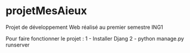 # projetMesAieux
Projet de développement Web réalisé au premier semestre ING1

Pour faire fonctionner le projet :
1 - Installer Djang
2 - python manage.py runserver


